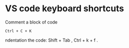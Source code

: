 # VS code keyboard shortcuts

Comment a block of code

```shell script
Ctrl + C + K
```

ndentation the code: Shift + Tab , Ctrl + k + f .

